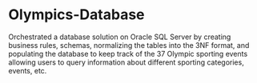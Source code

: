 # Olympics-Database

Orchestrated a database solution on Oracle SQL Server by creating business rules, schemas, normalizing the tables into the 3NF format, and populating the database to keep track of the 37 Olympic sporting events allowing users to query information about different sporting categories, events, etc. 
